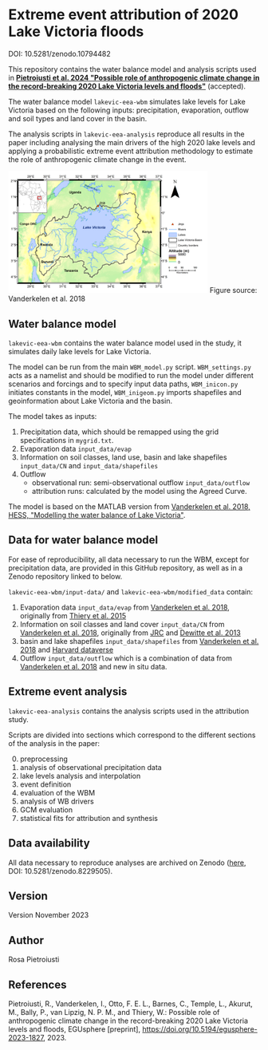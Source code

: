# Extreme event attribution of 2020 Lake Victoria floods

DOI: 10.5281/zenodo.10794482

This repository contains the water balance model and analysis scripts used in [**Pietroiusti et al. 2024 "Possible role of anthropogenic climate change in the record-breaking 2020 Lake Victoria levels and floods"**](https://egusphere.copernicus.org/preprints/2023/egusphere-2023-1827/) (accepted). 

The water balance model `lakevic-eea-wbm` simulates lake levels for Lake Victoria based on the following inputs: precipitation, evaporation, outflow and soil types and land cover in the basin. 

The analysis scripts in `lakevic-eea-analysis` reproduce all results in the paper including analysing the main drivers of the high 2020 lake levels and applying a probabilistic extreme event attribution methodology to estimate the role of anthropogenic climate change in the event. 

<img src=/lakevic-eea-wbm/input_data/shapefiles/fig01.png alt="drawing" width="400" ALIGN=”center” />
Figure source: Vanderkelen et al. 2018

## Water balance model

`lakevic-eea-wbm` contains the water balance model used in the study, it simulates daily lake levels for Lake Victoria.

The model can be run from the main `WBM_model.py` script. `WBM_settings.py` acts as a namelist and should be modified to run the model under different scenarios and forcings and to specify input data paths, `WBM_inicon.py` initiates constants in the model, `WBM_inigeom.py` imports shapefiles and geoinformation about Lake Victoria and the basin.

The model takes as inputs:
1. Precipitation data, which should be remapped using the grid specifications in `mygrid.txt`. 
2. Evaporation data `input_data/evap`
3. Information on soil classes, land use, basin and lake shapefiles `input_data/CN` and `input_data/shapefiles`
4. Outflow
    - observational run: semi-observational outflow `input_data/outflow` 
    - attribution runs: calculated by the model using the Agreed Curve.

The model is based on the MATLAB version from [Vanderkelen et al. 2018, HESS, "Modelling the water balance of Lake Victoria"](https://hess.copernicus.org/articles/22/5509/2018/).


## Data for water balance model 

For ease of reproducibility, all data necessary to run the WBM, except for precipitation data, are provided in this GitHub repository, as well as in a Zenodo repository linked to below.  

`lakevic-eea-wbm/input-data/` and `lakevic-eea-wbm/modified_data` contain:
1. Evaporation data `input_data/evap` from [Vanderkelen et al. 2018](https://hess.copernicus.org/articles/22/5509/2018/), originally from [Thiery et al. 2015](https://journals.ametsoc.org/view/journals/clim/28/10/jcli-d-14-00565.1.xml)
2. Information on soil classes and land cover `input_data/CN` from [Vanderkelen et al. 2018](https://hess.copernicus.org/articles/22/5509/2018/), originally from [JRC](https://publications.jrc.ec.europa.eu/repository/handle/JRC24914) and [Dewitte et al. 2013](https://www.sciencedirect.com/science/article/abs/pii/S0016706113002401?via%3Dihub) 
3. basin and lake shapefiles `input_data/shapefiles` from [Vanderkelen et al. 2018](https://hess.copernicus.org/articles/22/5509/2018/) and [Harvard dataverse](https://dataverse.harvard.edu/dataset.xhtml?persistentId=doi:10.7910/DVN/PWFW26)
4. Outflow `input_data/outflow` which is a combination of data from [Vanderkelen et al. 2018](https://hess.copernicus.org/articles/22/5509/2018/) and new in situ data.

## Extreme event analysis

`lakevic-eea-analysis` contains the analysis scripts used in the attribution study. 

Scripts are divided into sections which correspond to the different sections of the analysis in the paper: 

0. preprocessing
1. analysis of observational precipitation data
2. lake levels analysis and interpolation
3. event definition
4. evaluation of the WBM
5. analysis of WB drivers
6. GCM evaluation
7. statistical fits for attribution and synthesis

## Data availability

All data necessary to reproduce analyses are archived on Zenodo ([here](https://zenodo.org/record/8233523), DOI: 10.5281/zenodo.8229505).

## Version
Version November 2023

## Author
Rosa Pietroiusti

## References  
Pietroiusti, R., Vanderkelen, I., Otto, F. E. L., Barnes, C., Temple, L., Akurut, M., Bally, P., van Lipzig, N. P. M., and Thiery, W.: Possible role of anthropogenic climate change in the record-breaking 2020 Lake Victoria levels and floods, EGUsphere [preprint], https://doi.org/10.5194/egusphere-2023-1827, 2023. 

